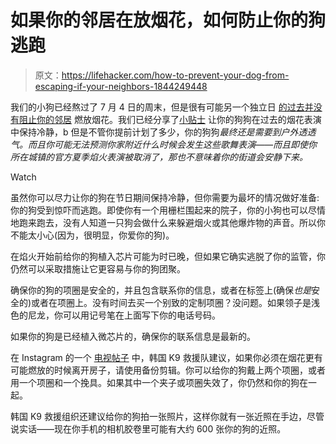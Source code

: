 # 如果你的邻居在放烟花，如何防止你的狗逃跑

> 原文：<https://lifehacker.com/how-to-prevent-your-dog-from-escaping-if-your-neighbors-1844249448>

我们的小狗已经熬过了 7 月 4 日的周末，但是很有可能另一个独立日 [的过去并没有阻止你的邻居](https://www.theatlantic.com/technology/archive/2020/06/firework-summer-2020-conspiracy-theory-police/613450/) 燃放烟花。我们已经分享了[小贴士](https://lifehacker.com/how-to-calm-your-dog-when-there-are-fireworks-going-off-1836079557) 让你的狗狗在过去的烟花表演中保持冷静，b 但是不管你提前计划了多少，你的狗狗*最终还是需要到户外透透气。而且你可能无法预测你家附近什么时候会发生这些歌舞表演——而且即使你所在城镇的官方夏季焰火表演被取消了，那也不意味着你的街道会安静下来。*

Watch

虽然你可以尽力让你的狗在节日期间保持冷静，但你需要为最坏的情况做好准备:你的狗受到惊吓而逃跑。即使你有一个用栅栏围起来的院子，你的小狗也可以尽情地跑来跑去，没有人知道一只狗会做什么来躲避烟火或其他爆炸物的声音。所以你不能太小心(因为，很明显，你爱你的狗)。

在焰火开始前给你的狗植入芯片可能为时已晚，但如果它确实逃脱了你的监管，你仍然可以采取措施让它更容易与你的狗团聚。

确保你的狗的项圈是安全的，并且包含联系你的信息，或者在标签上(确保*也是*安全的)或者在项圈上。没有时间去买一个别致的定制项圈？没问题。如果领子是浅色的尼龙，你可以用记号笔在上面写下你的电话号码。

如果你的狗是已经植入微芯片的，确保你的联系信息是最新的。

在 Instagram 的一个 [电视帖子](https://www.instagram.com/tv/CCG8Hujj-1H/?igshid=92ewmj4sm7rr) 中，韩国 K9 救援队建议，如果你必须在烟花更有可能燃放的时候离开房子，请使用备份剪辑。你可以给你的狗戴上两个项圈，或者用一个项圈和一个挽具。如果其中一个夹子或项圈失效了，你仍然和你的狗在一起。

韩国 K9 救援组织还建议给你的狗拍一张照片，这样你就有一张近照在手边，尽管说实话——现在你手机的相机胶卷里可能有大约 600 张你的狗的近照。
